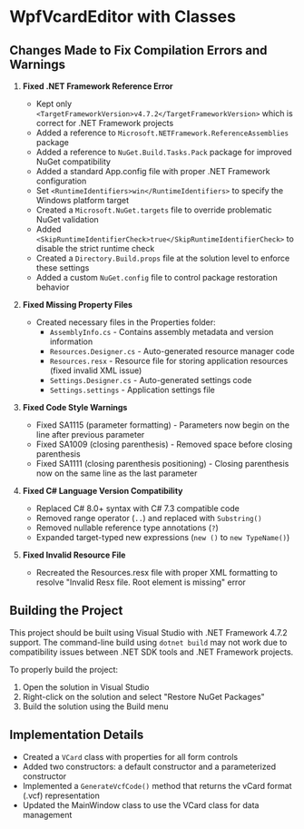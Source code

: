 # WpfVcardEditor with Classes

## Changes Made to Fix Compilation Errors and Warnings

1. **Fixed .NET Framework Reference Error**
   - Kept only `<TargetFrameworkVersion>v4.7.2</TargetFrameworkVersion>` which is correct for .NET Framework projects
   - Added a reference to `Microsoft.NETFramework.ReferenceAssemblies` package
   - Added a reference to `NuGet.Build.Tasks.Pack` package for improved NuGet compatibility
   - Added a standard App.config file with proper .NET Framework configuration
   - Set `<RuntimeIdentifiers>win</RuntimeIdentifiers>` to specify the Windows platform target
   - Created a `Microsoft.NuGet.targets` file to override problematic NuGet validation
   - Added `<SkipRuntimeIdentifierCheck>true</SkipRuntimeIdentifierCheck>` to disable the strict runtime check
   - Created a `Directory.Build.props` file at the solution level to enforce these settings
   - Added a custom `NuGet.config` file to control package restoration behavior

2. **Fixed Missing Property Files**
   - Created necessary files in the Properties folder:
     - `AssemblyInfo.cs` - Contains assembly metadata and version information
     - `Resources.Designer.cs` - Auto-generated resource manager code
     - `Resources.resx` - Resource file for storing application resources (fixed invalid XML issue)
     - `Settings.Designer.cs` - Auto-generated settings code 
     - `Settings.settings` - Application settings file

3. **Fixed Code Style Warnings**
   - Fixed SA1115 (parameter formatting) - Parameters now begin on the line after previous parameter
   - Fixed SA1009 (closing parenthesis) - Removed space before closing parenthesis
   - Fixed SA1111 (closing parenthesis positioning) - Closing parenthesis now on the same line as the last parameter

4. **Fixed C# Language Version Compatibility**
   - Replaced C# 8.0+ syntax with C# 7.3 compatible code
   - Removed range operator (`..`) and replaced with `Substring()`
   - Removed nullable reference type annotations (`?`)
   - Expanded target-typed new expressions (`new ()` to `new TypeName()`)

5. **Fixed Invalid Resource File**
   - Recreated the Resources.resx file with proper XML formatting to resolve "Invalid Resx file. Root element is missing" error

## Building the Project

This project should be built using Visual Studio with .NET Framework 4.7.2 support. The command-line build using `dotnet build` may not work due to compatibility issues between .NET SDK tools and .NET Framework projects.

To properly build the project:
1. Open the solution in Visual Studio
2. Right-click on the solution and select "Restore NuGet Packages"
3. Build the solution using the Build menu

## Implementation Details

- Created a `VCard` class with properties for all form controls
- Added two constructors: a default constructor and a parameterized constructor
- Implemented a `GenerateVcfCode()` method that returns the vCard format (.vcf) representation
- Updated the MainWindow class to use the VCard class for data management 
